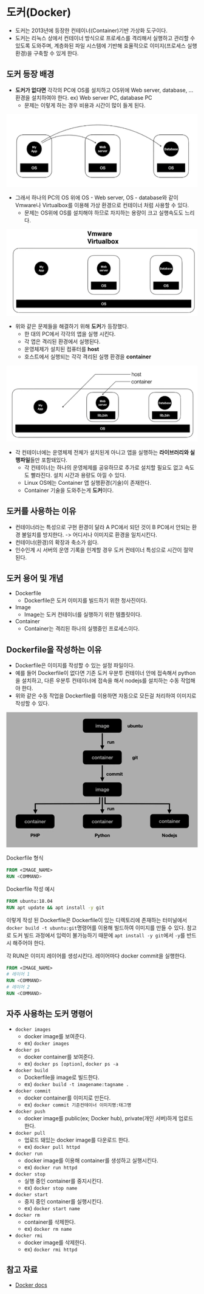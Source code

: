# 도커(Docker)

- 도커는 2013년에 등장한 컨테이너(Container)기반 가상화 도구이다.
- 도커는 리눅스 상에서 컨테이너 방식으로 프로세스를 격리해서 실행하고 관리할 수 있도록 도와주며, 계층화된 파일 시스템에 기반해 효율적으로 이미지(프로세스 실행 환경)을 구축할 수 있게 한다.

## 도커 등장 배경

- **도커가 없다면** 각각의 PC에 OS를 설치하고 OS위에 Web server, database, ... 환경을 설치하여야 한다. ex) Web server PC, database PC
  - 문제는 이렇게 하는 경우 비용과 시간이 많이 들게 된다.

![docker_basic1](./img/docker_basic1.png)

- 그래서 하나의 PC의 OS 위에 OS - Web server, OS - database와 같이 Vmware나 Virtualbox를 이용해 가상 환경으로 컨테이너 처럼 사용할 수 있다.
  - 문제는 OS위에 OS를 설치해야 하므로 차지하는 용량이 크고 실행속도도 느리다.

![docker_basic2](./img/docker_basic2.png)

- 위와 같은 문제들을 해결하기 위해 **도커**가 등장했다.
  - 한 대의 PC에서 각각의 앱을 실행 시킨다.
  - 각 앱은 격리된 환경에서 실행된다.
  - 운영체제가 설치된 컴퓨터를 **host**
  - 호스트에서 실행되는 각각 격리된 실행 환경을 **container**

![docker_basic3](./img/docker_basic3.png)

- 각 컨테이너에는 운영체제 전체가 설치된게 아니고 앱을 실행하는 **라이브러리와 실행파일**들만 포함돼있다.
  - 각 컨테이너는 하나의 운영체제를 공유하므로 추가로 설치할 필요도 없고 속도도 빨라진다. 설치 시간과 용량도 아낄 수 있다.
  - Linux OS에는 Container 앱 실행환경(기술)이 존재한다.
  - Container 기술을 도와주는게 **도커**이다.

## 도커를 사용하는 이유

- 컨테이너라는 특성으로 구현 환경이 달라 A PC에서 되던 것이 B PC에서 안되는 환경 불일치를 방지한다. -> 어디서나 이미지로 환경을 일치시킨다.
- 컨테이너(환경)의 확장과 축소가 쉽다.
- 인수인계 시 서버의 운영 기록을 인계할 경우 도커 컨테이너 특성으로 시간이 절약된다.

## 도커 용어 및 개념

- Dockerfile
  - Dockerfile은 도커 이미지를 빌드하기 위한 청사진이다.
- Image
  - Image는 도커 컨테이너를 실행하기 위한 템플릿이다.
- Container
  - Container는 격리된 하나의 실행중인 프로세스이다.

## Dockerfile을 작성하는 이유

- Dockerfile은 이미지를 작성할 수 있는 설정 파일이다.
- 예를 들어 Dockerfile이 없다면 기존 도커 우분투 컨테이너 안에 접속해서 python을 설치하고, 다른 우분투 컨테이너에 접속을 해서 nodejs를 설치하는 수동 작업해야 한다.
- 위와 같은 수동 작업을 Dockerfile를 이용하면 자동으로 모든걸 처리하여 이미지로 작성할 수 있다.

![docker commit](./img/docker_commit2.png)

Dockerfile 형식

```Dockerfile
FROM <IMAGE_NAME>
RUN <COMMAND>
```

Dockerfile 작성 예시

```Dockerfile
FROM ubuntu:18.04
RUN apt update && apt install -y git
```

이렇게 작성 된 Dockerfile은 Dockerfile이 있는 디렉토리에 존재하는 터미널에서 `docker build -t ubuntu:git`명령어를 이용해 빌드하여 이미지를 만들 수 있다.
참고로 도커 빌드 과정에서 입력이 불가능하기 때문에 `apt install -y git`에서 `-y`를 반드시 해주어야 한다.

각 RUN은 이미지 레이어를 생성시킨다.
레이어마다 docker commit을 실행한다.

```Dockerfile
FROM <IMAGE_NAME>
# 레이어 1
RUN <COMMAND>
# 레이어 2
RUN <COMMAND>
```

## 자주 사용하는 도커 명령어

- `docker images`
  - docker image를 보여준다.
  - ex) `docker images`
- `docker ps`
  - docker container를 보여준다.
  - ex) `docker ps [option]`, `docker ps -a`
- `docker build`
  - Dockerfile을 image로 빌드한다.
  - ex) `docker build -t imagename:tagname .`
- `docker commit`
  - docker container를 이미지로 만든다.
  - ex) `docker commit 기준컨테이너 이미지명:태그명`
- `docker push`
  - docker image를 public(ex; Docker hub), private(개인 서버)하게 업로드 한다.
- `docker pull`
  - 업로드 돼있는 docker image를 다운로드 한다.
  - ex) `docker pull httpd`
- `docker run`
  - docker image를 이용해 container를 생성하고 실행시킨다.
  - ex) `docker run httpd`
- `docker stop`
  - 실행 중인 container를 중지시킨다.
  - ex) `docker stop name`
- `docker start`
  - 중지 중인 container를 실행시킨다.
  - ex) `docker start name`
- `docker rm`
  - container를 삭제한다.
  - ex) `docker rm name`
- `docker rmi`
  - docker image를 삭제한다.
  - ex) `docker rmi httpd`

## 참고 자료

- [Docker docs](https://docs.docker.com/get-started/overview/)

